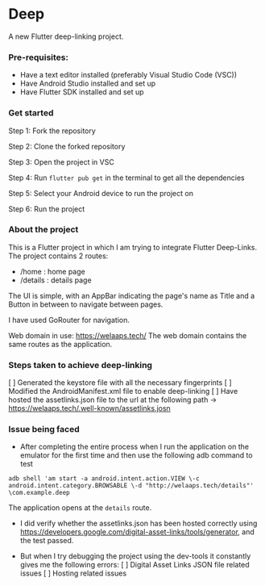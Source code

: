 # Deep

A new Flutter deep-linking project.

### Pre-requisites:
- Have a text editor installed (preferably Visual Studio Code (VSC))
- Have Android Studio installed and set up
- Have Flutter SDK installed and set up

### Get started
Step 1: Fork the repository

Step 2: Clone the forked repository

Step 3: Open the project in VSC

Step 4: Run ```flutter pub get``` in the terminal to get all the dependencies

Step 5: Select your Android device to run the project on

Step 6: Run the project


### About the project
This is a Flutter project in which I am trying to integrate Flutter Deep-Links.
The project contains 2 routes: 
- /home : home page
- /details : details page

The UI is simple, with an AppBar indicating the page's name as Title and a Button in between to navigate between pages.

I have used GoRouter for navigation.

Web domain in use: https://welaaps.tech/
The web domain contains the same routes as the application.

### Steps taken to achieve deep-linking
[ ] Generated the keystore file with all the necessary fingerprints 
[ ] Modified the AndroidManifest.xml file to enable deep-linking
[ ] Have hosted the assetlinks.json file to the url at the following path -> https://welaaps.tech/.well-known/assetlinks.josn

### Issue being faced
- After completing the entire process when I run the application on the emulator for the first time and then use the following adb command to test

```adb shell 'am start -a android.intent.action.VIEW \-c android.intent.category.BROWSABLE \-d "http://welaaps.tech/details"' \com.example.deep```

The application opens at the ```details``` route.

- I did verify whether the assetlinks.json has been hosted correctly using https://developers.google.com/digital-asset-links/tools/generator, and the test passed.

- But when I try debugging the project using the dev-tools it constantly gives me the following errors:
[ ] Digital Asset Links JSON file related issues
[ ] Hosting related issues

  
